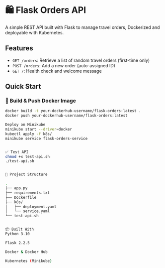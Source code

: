 # 🛍️ Flask Orders API

A simple REST API built with Flask to manage travel orders, Dockerized and deployable with Kubernetes.

## Features

- `GET /orders`: Retrieve a list of random travel orders (first-time only)
- `POST /orders`: Add a new order (auto-assigned ID)
- `GET /`: Health check and welcome message

## Quick Start

### 🐳 Build & Push Docker Image


```bash
docker build -t your-dockerhub-username/flask-orders:latest .
docker push your-dockerhub-username/flask-orders:latest

Deploy on Minikube
minikube start --driver=docker
kubectl apply -f k8s/
minikube service flask-orders-service


✅ Test API
chmod +x test-api.sh
./test-api.sh


🧱 Project Structure

.
├── app.py
├── requirements.txt
├── Dockerfile
├── k8s/
│   ├── deployment.yaml
│   └── service.yaml
└── test-api.sh


📦 Built With
Python 3.10

Flask 2.2.5

Docker & Docker Hub

Kubernetes (Minikube)

